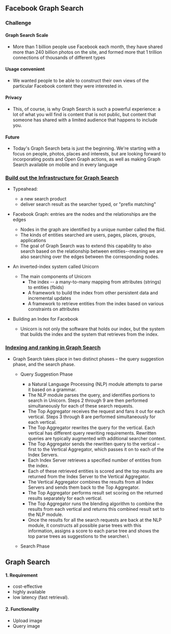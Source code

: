 ## Facebook Graph Search 
### Challenge
#### Graph Search Scale
* More than 1 billion people use Facebook each month, they have shared more than 240 billion photos on the site, and formed more that 1 trillion connections of thousands of different types

#### Usage convenient 
* We wanted people to be able to construct their own views of the particular Facebook content they were interested in.

#### Privacy 
* This, of course, is why Graph Search is such a powerful experience: a lot of what you will find is content that is not public, but content that someone has shared with a limited audience that happens to include you.

#### Future
* Today's Graph Search beta is just the beginning. We're starting with a focus on people, photos, places and interests, but are looking forward to incorporating posts and Open Graph actions, as well as making Graph Search available on mobile and in every language

### [Build out the Infrastructure for Graph Search](https://www.facebook.com/note.php?note_id=10151347573598920)
* Typeahead: 
    * a new search product
    * deliver search result as the searcher typed, or "prefix matching"

* Facebook Graph: entries are the nodes and the relationships are the edges
    * Nodes in the graph are identified by a unique number called the fbid.
    * The kinds of entities searched are users, pages, places, groups, applications
    * The goal of Graph Search was to extend this capability to also search based on the relationship between entities--meaning we are also searching over the edges between the corresponding nodes.
  
* An inverted-index system called Unicorn
    * The main components of Unicorn 
      * The index -- a many-to-many mapping from attributes (strings) to entities (fbids)
      * A framework to build the index from other persistent data and incremental updates
      * A framework to retrieve entities from the index based on various constraints on attributes

* Building an Index for Facebook
    * Unicorn is not only the software that holds our index, but the system that builds the index and the system that retrieves from the index.

### [Indexing and ranking in Graph Search](https://www.facebook.com/notes/facebook-engineering/under-the-hood-indexing-and-ranking-in-graph-search/10151361720763920)
*  Graph Search takes place in two distinct phases – the query suggestion phase, and the search phase.
      * Query Suggestion Phase
         * a Natural Language Processing (NLP) module attempts to parse it based on a grammar.
         * The NLP module parses the query, and identifies portions to search in Unicorn. Steps 2 through 9 are then performed simultaneously for each of these search requests.
         * The Top Aggregator receives the request and fans it out for each vertical. Steps 3 through 8 are performed simultaneously for each vertical.
         * The Top Aggregator rewrites the query for the vertical. Each vertical has different query rewriting requirements. Rewritten queries are typically augmented with additional searcher context.
         * The Top Aggregator sends the rewritten query to the vertical – first to the Vertical Aggregator, which passes it on to each of the Index Servers.
         * Each Index Server retrieves a specified number of entities from the index.
         * Each of these retrieved entities is scored and the top results are returned from the Index Server to the Vertical Aggregator.
         * The Vertical Aggregator combines the results from all Index Servers and sends them back to the Top Aggregator.
         * The Top Aggregator performs result set scoring on the returned results separately for each vertical.
         * The Top Aggregator runs the blending algorithm to combine the results from each vertical and returns this combined result set to the NLP module.
         * Once the results for all the search requests are back at the NLP module, it constructs all possible parse trees with this information, assigns a score to each parse tree and shows the top parse trees as suggestions to the searcher.\
      
      * Search Phase 

## Graph Search 
#### 1. Requirement 
*  cost-effective
*  highly available
*  low latency (fast retrieval).

#### 2. Functionality 
* Upload image 
* Query image 






